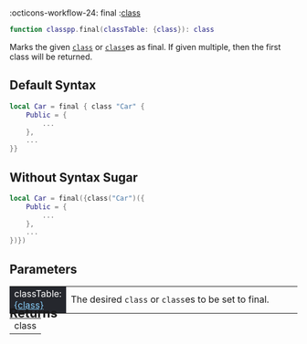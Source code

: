 #
<span class="api-header">
    <span class="api-icon" markdown>:octicons-workflow-24:</span>
    <span class="api-title">final</span>
    <span class="api-type">:</span><a href="../../../dataTypes/class" class="api-type">class</a>
</span>

```lua
function classpp.final(classTable: {class}): class
```

Marks the given [`class`](../../dataTypes/class.md) or [`class`](../../dataTypes/class.md)es as final. If given multiple, then the first class will be returned.

## Default Syntax

```lua
local Car = final { class "Car" {
	Public = {
        ...
	},
    ...
}}
```

## Without Syntax Sugar

```lua
local Car = final({class("Car")({
	Public = {
        ...
	},
    ...
})})
```

## Parameters
<div markdown="1">
<div class="md-typeset__scrollwrap"><div class="md-typeset__table">
<table>
<tbody>
<tr>
<td style="background-color: rgb(37, 39, 45); color: #fff">classTable: <a href="../../../dataTypes/class" style="color: lightskyblue;">{class}</a></td>
<td style="width: 82%">The desired <code>class</code> or <code>class</code>es to be set to final.</td>
</tr>
</tbody>
</table>
</div>
</div>

<h2 markdown="1" style="font-size: 1.5625em; margin-bottom: -20px; margin-top: -30px"> Returns </h2>
<div markdown="1">
<div class="md-typeset__scrollwrap"><div class="md-typeset__table">
<table>
<tbody>
<tr>
<td class="apiReferenceMethodBox">class</td>
</tr>
<tr>
</tbody>
</table>
</div>
</div>